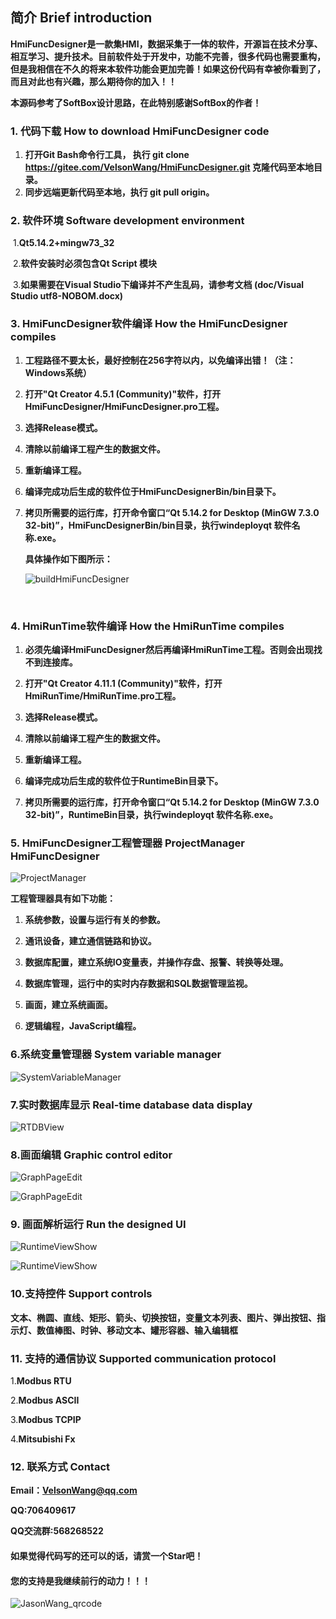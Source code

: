 ## 简介 Brief introduction

​    **HmiFuncDesigner是一款集HMI，数据采集于一体的软件，开源旨在技术分享、相互学习、提升技术。目前软件处于开发中，功能不完善，很多代码也需要重构，但是我相信在不久的将来本软件功能会更加完善！如果这份代码有幸被你看到了，而且对此也有兴趣，那么期待你的加入！！**

**本源码参考了SoftBox设计思路，在此特别感谢SoftBox的作者！**

### 1. 代码下载 How to download HmiFuncDesigner code

1. **打开Git Bash命令行工具， 执行 git clone https://gitee.com/VelsonWang/HmiFuncDesigner.git 克隆代码至本地目录。**
2. **同步远端更新代码至本地，执行 git pull origin。**

### 2. 软件环境 Software development environment

​    1.**Qt5.14.2+mingw73_32** 

​    2.**软件安装时必须包含Qt Script 模块**

​    3.**如果需要在Visual Studio下编译并不产生乱码，请参考文档 (doc/Visual Studio utf8-NOBOM.docx)**

### 3. HmiFuncDesigner软件编译 How the HmiFuncDesigner compiles

1. **工程路径不要太长，最好控制在256字符以内，以免编译出错！（注：Windows系统）**

2. **打开"Qt Creator 4.5.1 (Community)"软件，打开HmiFuncDesigner/HmiFuncDesigner.pro工程。**

3. **选择Release模式。**

4. **清除以前编译工程产生的数据文件。**

5. **重新编译工程。**

6. **编译完成功后生成的软件位于HmiFuncDesignerBin/bin目录下。**

7. **拷贝所需要的运行库，打开命令窗口“Qt 5.14.2 for Desktop (MinGW 7.3.0 32-bit)”，HmiFuncDesignerBin/bin目录，执行windeployqt 软件名称.exe。**
   
   **具体操作如下图所示：**
   
   ![buildHmiFuncDesigner](md/buildHmiFuncDesigner.png)

​    

### 4. HmiRunTime软件编译 How the HmiRunTime compiles

1. **必须先编译HmiFuncDesigner然后再编译HmiRunTime工程。否则会出现找不到连接库。**

2. **打开"Qt Creator 4.11.1 (Community)"软件，打开HmiRunTime/HmiRunTime.pro工程。**

3. **选择Release模式。**

4. **清除以前编译工程产生的数据文件。**

5. **重新编译工程。**

6. **编译完成功后生成的软件位于RuntimeBin目录下。**

7. **拷贝所需要的运行库，打开命令窗口“Qt 5.14.2 for Desktop (MinGW 7.3.0 32-bit)”，RuntimeBin目录，执行windeployqt 软件名称.exe。**

### 5. HmiFuncDesigner工程管理器 ProjectManager HmiFuncDesigner

![ProjectManager](md/_projectman_1546500878_8823.png)

**工程管理器具有如下功能：**

1. **系统参数，设置与运行有关的参数。**

2. **通讯设备，建立通信链路和协议。**

3. **数据库配置，建立系统IO变量表，并操作存盘、报警、转换等处理。**

4. **数据库管理，运行中的实时内存数据和SQL数据管理监视。**

5. **画面，建立系统画面。**

6. **逻辑编程，JavaScript编程。**

### 6.系统变量管理器 System variable manager

![SystemVariableManager](md/SystemVariableManager.png)

### 7.实时数据库显示 Real-time database data display

![RTDBView](md/RTDBView.png)

### 8.画面编辑 Graphic control editor

![GraphPageEdit](md/GraphPageEdit.png)

![GraphPageEdit](md/GraphPageEdit2.png)

### 9. 画面解析运行 Run the designed UI

![RuntimeViewShow](md/RuntimeViewShow.png)

![RuntimeViewShow](md/RuntimeViewShow2.png)

### 10.支持控件 Support controls

​    **文本、椭圆、直线、矩形、箭头、切换按钮，变量文本列表、图片、弹出按钮、指示灯、数值棒图、时钟、移动文本、罐形容器、输入编辑框**

### 11. 支持的通信协议  Supported communication protocol

1.**Modbus RTU**

2.**Modbus ASCII**

3.**Modbus TCPIP**

4.**Mitsubishi Fx**

### 12. 联系方式  Contact

**Email：VelsonWang@qq.com**

**QQ:706409617**

**QQ交流群:568268522**

#### 如果觉得代码写的还可以的话，请赏一个Star吧！

#### **您的支持是我继续前行的动力！！！**

![JasonWang_qrcode](md/JasonWang_qrcode.png)